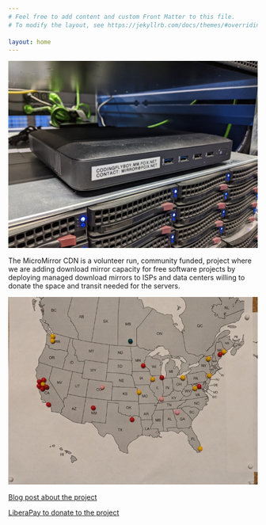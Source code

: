 ```yaml
---
# Feel free to add content and custom Front Matter to this file.
# To modify the layout, see https://jekyllrb.com/docs/themes/#overriding-theme-defaults

layout: home
---
```


![codingflyboy MicroMirror](./codingflyboy.jpg)

The MicroMirror CDN is a volunteer run, community funded, project where we are adding download mirror capacity for free software projects by deploying managed download mirrors to ISPs and data centers willing to donate the space and transit needed for the servers.

![National Map](./map.jpg)

[Blog post about the project](https://blog.thelifeofkenneth.com/2023/05/building-micro-mirror-free-software-cdn.html)

[LiberaPay to donate to the project](https://en.liberapay.com/phirephly/)
